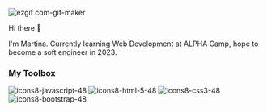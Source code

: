 ![ezgif com-gif-maker](https://user-images.githubusercontent.com/116145929/197384568-4981589e-711d-41fe-a243-75f3228e7bd5.gif)

Hi there 👋 

I'm Martina. Currently learning Web Development at ALPHA Camp, hope to become a soft engineer in 2023.

### My Toolbox
![icons8-javascript-48](https://user-images.githubusercontent.com/116145929/197384155-8cb98d91-f881-422b-844e-ca275652f537.png)
![icons8-html-5-48](https://user-images.githubusercontent.com/116145929/197384160-40769506-c5fd-4bf2-81f9-22ab3e447e54.png)
![icons8-css3-48](https://user-images.githubusercontent.com/116145929/197384166-b796d01c-7225-48de-80af-2c710b865343.png)
![icons8-bootstrap-48](https://user-images.githubusercontent.com/116145929/197384173-54a696c0-99ff-4894-96bb-2f4a6e821226.png)


<!--
**Martina928/Martina928** is a ✨ _special_ ✨ repository because its `README.md` (this file) appears on your GitHub profile.

Here are some ideas to get you started:

- 🔭 I’m currently working on ...
- 🌱 I’m currently learning ...
- 👯 I’m looking to collaborate on ...
- 🤔 I’m looking for help with ...
- 💬 Ask me about ...
- 📫 How to reach me: ...
- 😄 Pronouns: ...
- ⚡ Fun fact: ...
-->
